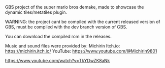 <p>GBS project of the super mario bros demake, made to showcase the dynamic tiles/metatiles plugin.</p>
<p>WARNING: the project cant be compiled with the current released version of GBS, must be compiled with the dev branch version of GBS.</p>
<p>You can download the compiled rom in the releases.</p> 

Music and sound files were provided by:
Michirin
Itch.io: https://michirin.itch.io/
YouTube: https://www.youtube.com/@Michirin9801


https://www.youtube.com/watch?v=TkYDwZK8aNk
